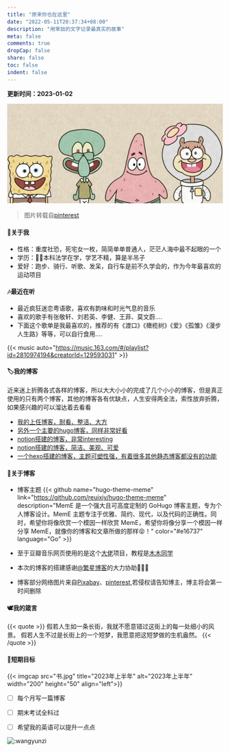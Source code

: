 ```yaml
---
title: "原来你也在这里"
date: "2022-05-11T20:37:34+08:00"
description: "用笨拙的文字记录最真实的故事"
meta: false
comments: true
dropCap: false
share: false
toc: false
indent: false
---
```

<!-- <audio src="原来你也在这里-刘若英.m4a" preload="none" controls=smallconsole allowfullscreen></audio> -->



**更新时间：2023-01-02**

<div align=center>  <!-- 可选的项：right，left，center -->
    <img src="海绵宝宝.jpg" width="" height="" alt="图片转载自https://i.pinimg.com/564x/73/02/fd/7302fda480fe5fde524fef65811c018e.jpg">  <!-- src处填写路径（本地或网络） width 和 height 就是控制图片的大小的-->
</div>

> 图片转载自[pinterest](https://i.pinimg.com/564x/73/02/fd/7302fda480fe5fde524fef65811c018e.jpg)



#### 🙈关于我

- 性格：重度社恐，死宅女一枚，简简单单普通人，茫茫人海中最不起眼的一个
- 学历：👩‍💼本科法学在学，学艺不精，算是半吊子
- 爱好：跑步、骑行、听歌、发呆，自行车是前不久学会的，作为今年最喜欢的运动项目


#### 🎶最近在听
- 最近疯狂迷恋粤语歌，喜欢有韵味和时光气息的音乐
- 喜欢的歌手有张敬轩、刘若英、李健、王菲、莫文蔚....
- 下面这个歌单是我最喜欢的，推荐的有《渡口》《橄榄树》《爱》《孤雏》《漫步人生路》等等，可以自行食用....

{{< music auto="https://music.163.com/#/playlist?id=2810974194&creatorId=129593031" >}}


#### 🏷️我的博客
近来迷上折腾各式各样的博客，所以大大小小的完成了几个小小的博客，但是真正使用的只有两个博客，其他的博客各有优缺点，人生安得两全法，索性放弃折腾，如果感兴趣的可以溜达着去看看

- [我的上任博客，耐看、整洁、大方](https://shyun.wangyunzi.com/)
- [另外一个主要的hugo博客，同样非常好看](https://yunya.wangyunzi.com/)
- [notion搭建的博客，非常interesting](https://notion.wangyunzi.com/)
- [notion搭建的博客，简洁、美观、可爱](https://yazi.wangyunzi.com)
- [一个hexo搭建的博客，主题可塑性强，有着很多其他静态博客都没有的功能](https://yunzi.wangyunzi.com)

<!-- #### 🐸联系方式
- [Twitter](https://twitter.com/YunziWang)
- [Telegram](https://t.me/YunziWa)
- [Instagram](https://www.instagram.com/YunziWang3/)
- [Facebook](https://www.facebook.com/YunziWang4)
- [Github](https://github.com/wangyunzi) -->

#### 🎉关于博客
<!-- - [Sulv's Blog](https://www.sulvblog.cn/)这个大佬的博客里面有搭建这个博客的教程 -->
<!-- - [ Frytea](https://www.frytea.com/)我用的主题是这个大佬改造过papermood主题 -->
- 博客主题
{{< github name="hugo-theme-meme" link="https://github.com/reuixiy/hugo-theme-meme" description="MemE 是一个强大且可高度定制的 GoHugo 博客主题，专为个人博客设计。MemE 主题专注于优雅、简约、现代，以及代码的正确性。同时，希望你将像欣赏一个模因一样欣赏 MemE，希望你将像分享一个模因一样分享 MemE，就像你的博客和文章所做的那样😝！" color="#e16737" language="Go" >}}

- 至于豆瓣音乐网页使用的是这个[大佬](https://github.com/lizheming/doumark-action)项目，教程是[木木同学](https://immmmm.com/)
- 本次的博客的搭建感谢[@繁星博客](https://blog.emoao.com/)的大力协助🎉🎉🎉

- 博客部分网络图片来自[Pixabay](https://pixabay.com/zh/)、[pinterest](https://www.pinterest.com/),若侵权请告知博主，博主将会第一时间删除

#### 🕊️我的箴言

{{< quote >}}
假若人生如一条长街，我就不愿意错过这街上的每一处细小的风景。 假若人生不过是长街上的一个短梦，我愿意把这短梦做的生机盎然。
{{< /quote >}}



#### 👻短期目标
{{< imgcap src="书.jpg" title="2023年上半年" alt="2023年上半年" width="200" height="50" align="left">}}

- [ ] 每个月写一篇博客
- [ ] 期末考试全科过
- [ ] 希望我的英语可以提升一点点


<!-- ![:wangyunzi](https://count.zburu.com/get/?name=:wangyunzi) -->

<!-- themes:moebooru/rule34/gelbooru/asoul -->

![:wangyunzi](https://count.getloli.com/get/@wangyunzi?theme=asoul)





